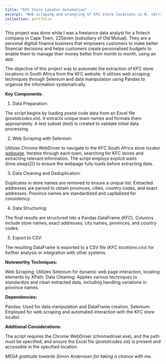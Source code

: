```yaml
---
title: "KFC Store Locator Automation"
excerpt: "Web scraping and wrangling of KFC store locations in R. <br/><img src='/images/OIP.jpg'>"
collection: portfolio
---
```


This project was done while I was a freelance data analyst for a fintech company in Cape Town, 22Seven (subsdiary of Old Mutual). They are a personal digitial finance business that empowers customers to make better financial decisions and helps customers create personalised budgets to enable them to manage their money better from month to month, using an app. 

The objective of this project was to automate the extraction of KFC store locations in South Africa from the KFC website. It utilizes web scraping techniques through Selenium and data manipulation using Pandas to organize the information systematically.

**Key Components:**
1. Data Preparation:

The script begins by loading postal code data from an Excel file (*postalcodes.xls*). It extracts unique town names and formats them appropriately. A test subset (test) is created to validate initial data processing.

2. Web Scraping with Selenium:

Utilizes Chrome WebDriver to navigate to the KFC South Africa store locator [webpage](https://order.kfc.co.za/find-store). Iterates through each town, searching for KFC stores and extracting relevant information. The script employs explicit waits (time.sleep(2)) to ensure the webpage fully loads before extracting data.

3. Data Cleaning and Deduplication:

Duplicates in store names are removed to ensure a unique list. Extracted addresses are parsed to obtain provinces, cities, country codes, and exact addresses. Province names are standardized and capitalized for consistency.

4. Data Structuring:

The final results are structured into a Pandas DataFrame (*KFC*). Columns include store names, exact addresses, city names, provinces, and country codes.

5. Export to CSV:

The resulting DataFrame is exported to a CSV file (*KFC locations.csv*) for further analysis or integration with other systems.

**Noteworthy Techniques:**

Web Scraping: Utilizes Selenium for dynamic web page interaction, locating elements by XPath.
Data Cleaning: Applies various techniques to standardize and clean extracted data, including handling variations in province names.

**Dependencies:**

Pandas: Used for data manipulation and DataFrame creation.
Selenium: Employed for web scraping and automated interaction with the KFC store locator.

**Additional Considerations:**

The script requires the Chrome WebDriver (chromedriver.exe), and the path must be specified, and ensure the Excel file (*postalcodes.xls*) is present and accessible in the specified location.

*MEGA gratitude towards Simon Anderssen for taking a chance with me.*


